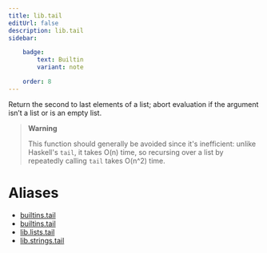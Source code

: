 ```yaml
---
title: lib.tail
editUrl: false
description: lib.tail
sidebar:

    badge:
        text: Builtin
        variant: note

    order: 8
---
```


Return the second to last elements of a list; abort evaluation if
the argument isn’t a list or is an empty list.

> **Warning**
>
> This function should generally be avoided since it's inefficient:
> unlike Haskell's `tail`, it takes O(n) time, so recursing over a
> list by repeatedly calling `tail` takes O(n^2) time.


# Aliases

- [builtins.tail](/nix-doc-comments/reference/builtins/builtins-tail)
- [builtins.tail](/nix-doc-comments/reference/builtins/builtins-tail)
- [lib.lists.tail](/nix-doc-comments/reference/lib/lists/lib-lists-tail)
- [lib.strings.tail](/nix-doc-comments/reference/lib/strings/lib-strings-tail)


